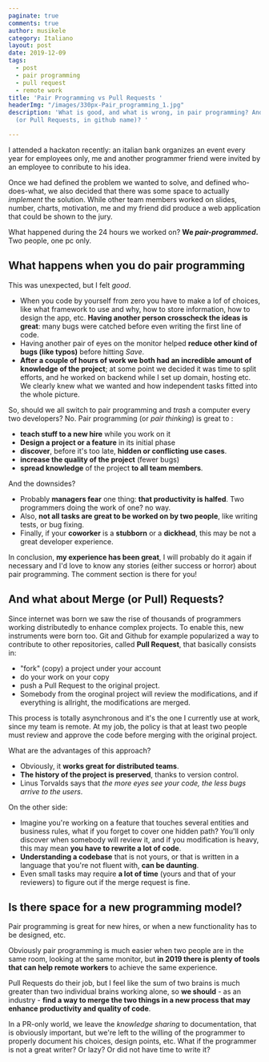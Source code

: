 ```yaml
---
paginate: true
comments: true
author: musikele
category: Italiano
layout: post
date: 2019-12-09
tags:
  - post
  - pair programming
  - pull request
  - remote work
title: 'Pair Programming vs Pull Requests '
headerImg: "/images/330px-Pair_programming_1.jpg"
description: 'What is good, and what is wrong, in pair programming? And in Merge Requests
  (or Pull Requests, in github name)? '

---
```

I attended a hackaton recently: an italian bank organizes an event every year for employees only, me and another programmer friend were invited by an employee to conribute to his idea.

Once we had defined the problem we wanted to solve, and defined who-does-what, we also decided that there was some space to actually _implement_ the solution. While other team members worked on slides, number, charts, motivation, me and my friend did produce a web application that could be shown to the jury.

What happened during the 24 hours we worked on? **We _pair-programmed_.** Two people, one pc only.

## What happens when you do pair programming

This was unexpected, but I felt _good_.

* When you code by yourself from zero you have to make a lof of choices, like what framework to use and why, how to store information, how to design the app, etc. **Having another person crosscheck the ideas is great**: many bugs were catched before even writing the first line of code.
* Having another pair of eyes on the monitor helped **reduce other kind of bugs (like typos)** before hitting _Save_.
* **After a couple of hours of work we both had an incredible amount of knowledge of the project**; at some point we decided it was time to split efforts, and he worked on backend while I set up domain, hosting etc. We clearly knew what we wanted and how independent tasks fitted into the whole picture.

So, should we all switch to pair programming and _trash_ a computer every two developers? No. Pair programming (or _pair thinking_) is great to :

* **teach stuff to a new hire** while you work on it
* **Design a project or a feature** in its initial phase
* **discover**, before it's too late, **hidden or conflicting use cases**.
* **increase the quality of the project** (fewer bugs)
* **spread knowledge** of the project **to all team members**.

And the downsides?

* Probably **managers fear** one thing: **that productivity is halfed**. Two programmers doing the work of one? no way.
* Also, **not all tasks are great to be worked on by two people**, like writing tests, or bug fixing.
* Finally, if your **coworker** is a **stubborn** or a **dickhead**, this may be not a great developer experience.

In conclusion, **my experience has been great**, I will probably do it again if necessary and I'd love to know any stories (either success or horror) about pair programming. The comment section is there for you!

## And what about Merge (or Pull) Requests?

Since internet was born we saw the rise of thousands of programmers working distributedly to enhance complex projects. To enable this, new instruments were born too. Git and Github for example popularized a way to contribute to other repositories, called **Pull Request**, that basically consists in:

* "fork" (copy) a project under your account
* do your work on your copy
* push a Pull Request to the original project.
* Somebody from the oroginal project will review the modifications, and if everything is allright, the modifications are merged.

This process is totally asynchronous and it's the one I currently use at work, since my team is remote. At my job, the policy is that at least two people must review and approve the code before merging with the original project.

What are the advantages of this approach?

* Obviously, it **works great for distributed teams**.
* **The history of the project is preserved**, thanks to version control.
* Linus Torvalds says that _the more eyes see your code, the less bugs arrive to the users_. 

On the other side:

* Imagine you're working on a feature that touches several entities and business rules, what if you forget to cover one hidden path? You'll only discover when somebody will review it, and if you modification is heavy, this may mean **you have to rewrite a lot of code**.
* **Understanding a codebase** that is not yours, or that is written in a language that you're not fluent with, **can be daunting**.
* Even small tasks may require **a lot of time** (yours and that of your reviewers) to figure out if the merge request is fine.

## Is there space for a new programming model?

Pair programming is great for new hires, or when a new functionality has to be designed, etc.

Obviously pair programming is much easier when two people are in the same room, looking at the same monitor, but **in 2019 there is plenty of tools that can help remote workers** to achieve the same experience.

Pull Requests do their job, but I feel like the sum of two brains is much greater than two individual brains working alone, so **we should** - as an industry - **find a way to merge the two things in a new process that may enhance productivity and quality of code**.

In a PR-only world, we leave the _knowledge sharing_ to documentation, that is obviously important, but we're left to the willing of the programmer to properly document his choices, design points, etc. What if the programmer is not a great writer? Or lazy? Or did not have time to write it?